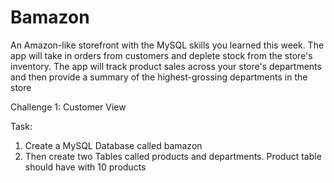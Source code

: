 # Bamazon
An Amazon-like storefront with the MySQL skills you learned this week. The app will take in orders from customers and deplete stock from the store's inventory. The app will track product sales across your store's departments and then provide a summary of the highest-grossing departments in the store

Challenge 1: Customer View

Task:
1. Create a MySQL Database called bamazon
2. Then create two Tables called products and departments.
Product table should have with 10 products



